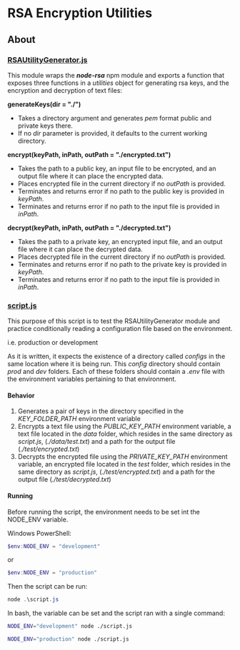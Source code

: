 # RSA Encryption Utilities

## About

### **[RSAUtilityGenerator.js](https://github.com/adelgado0723/Node_RSA_Utils/blob/master/RSAUtilityGenerator.js)**

This module wraps the **_node-rsa_** npm module and exports a function that
exposes three functions in a _utilities_ object for generating rsa keys, and
the encryption and decryption of text files:

**generateKeys(dir = "./")**

- Takes a directory argument and generates _pem_ format public and private
  keys there.
- If no _dir_ parameter is provided, it defaults to the current working
  directory.

**encrypt(keyPath, inPath, outPath = "./encrypted.txt")**

- Takes the path to a public key, an input file to be encrypted, and an
  output file where it can place the encrypted data.
- Places encrypted file in the current directory if no _outPath_ is provided.
- Terminates and returns error if no path to the public key is provided in
  _keyPath_.
- Terminates and returns error if no path to the input file is provided in
  _inPath_.

**decrypt(keyPath, inPath, outPath = "./decrypted.txt")**

- Takes the path to a private key, an encrypted input file, and an output
  file where it can place the decrypted data.
- Places decrypted file in the current directory if no _outPath_ is provided.
- Terminates and returns error if no path to the private key is provided in
  _keyPath_.
- Terminates and returns error if no path to the input file is provided in
  _inPath_.

### **[script.js](https://github.com/adelgado0723/Node_RSA_Utils/blob/master/script.js)**

This purpose of this script is to test the RSAUtilityGenerator module and
practice conditionally reading a configuration file based on the environment.

i.e. production or development

As it is written, it expects the existence of a directory called _configs_ in
the same location where it is being run. This _config_ directory should
contain _prod_ and _dev_ folders. Each of these folders should contain a
_.env_ file with the environment variables pertaining to that environment.

#### Behavior

1. Generates a pair of keys in the directory specified in the
   _KEY_FOLDER_PATH_ environment variable
2. Encrypts a text file using the _PUBLIC_KEY_PATH_ environment variable, a
   text file located in the _data_ folder, which resides in the same directory
   as _script.js_, (_./data/test.txt_) and a path for the output file
   (_./test/encrypted.txt_)
3. Decrypts the encrypted file using the _PRIVATE_KEY_PATH_ environment
   variable, an encrypted file located in the _test_ folder, which resides in
   the same directory as _script.js_, (_./test/encrypted.txt_) and a path for
   the output file (_./test/decrypted.txt_)

#### Running

Before running the script, the environment needs to be set int the NODE_ENV
variable.

Windows PowerShell:

```powershell
$env:NODE_ENV = "development"
```

or

```powershell
$env:NODE_ENV = "production"
```

Then the script can be run:

```powershell
node .\script.js
```

In bash, the variable can be set and the script ran with a single command:

```bash
NODE_ENV="development" node ./script.js
```

```bash
NODE_ENV="production" node ./script.js
```
